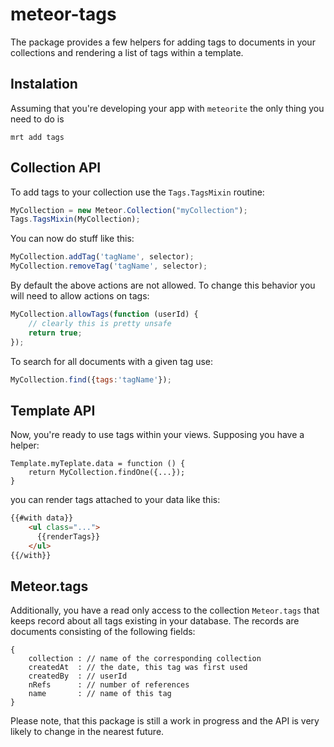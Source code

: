 # meteor-tags

The package provides a few helpers for adding tags
to documents in your collections and rendering
a list of tags within a template.

## Instalation

Assuming that you're developing your app with `meteorite` the only
thing you need to do is
```
mrt add tags
```

## Collection API

To add tags to your collection use the `Tags.TagsMixin` routine:
```javascript
MyCollection = new Meteor.Collection("myCollection");
Tags.TagsMixin(MyCollection);
```
You can now do stuff like this:
```javascript
MyCollection.addTag('tagName', selector);
MyCollection.removeTag('tagName', selector);
```
By default the above actions are not allowed. To change this behavior
you will need to allow actions on tags:
```javascript
MyCollection.allowTags(function (userId) {
    // clearly this is pretty unsafe
    return true;
});
```
To search for all documents with a given tag use:
```javascript
MyCollection.find({tags:'tagName'});
```

## Template API

Now, you're ready to use tags within your views. Supposing you have a helper:
```javacript
Template.myTeplate.data = function () {
    return MyCollection.findOne({...});
}
```
you can render tags attached to your data like this:
```html
{{#with data}}
    <ul class="...">
      {{renderTags}}
    </ul>
{{/with}}
```

## Meteor.tags

Additionally, you have a read only access to the collection `Meteor.tags`
that keeps record about all tags existing in your database. The records
are documents consisting of the following fields:
```
{
    collection : // name of the corresponding collection
    createdAt  : // the date, this tag was first used
    createdBy  : // userId
    nRefs      : // number of references
    name       : // name of this tag
}
```

Please note, that this package is still a work in progress
and the API is very likely to change in the nearest future.

